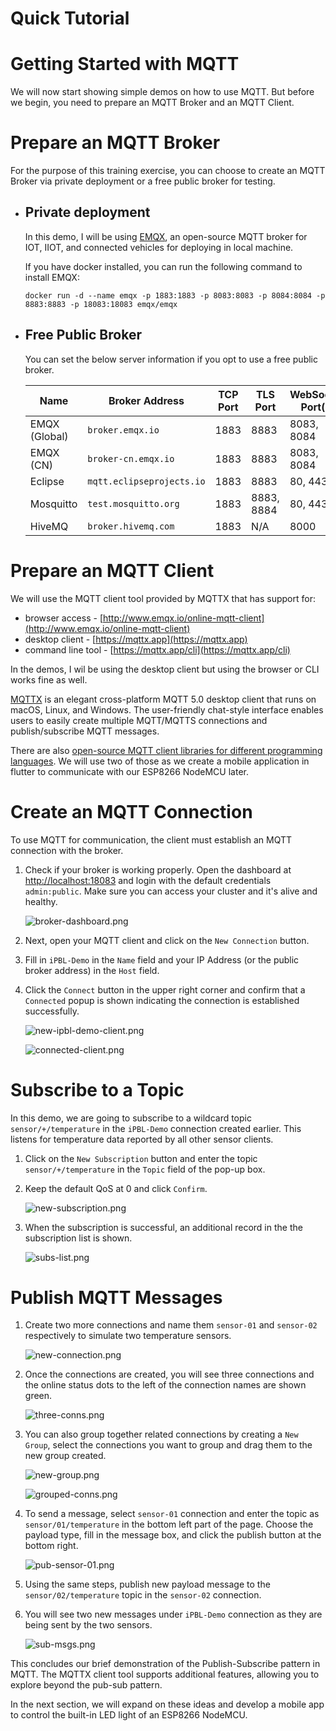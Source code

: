 # Quick Tutorial

# Getting Started with MQTT

We will now start showing simple demos on how to use MQTT. But before we begin, you need to prepare an MQTT Broker and an MQTT Client.

# Prepare an MQTT Broker

For the purpose of this training exercise, you can choose to create an MQTT Broker via private deployment or a free public broker for testing.

- ## Private deployment

  In this demo, I will be using [EMQX](https://www.emqx.io/), an open-source MQTT broker for IOT, IIOT, and connected vehicles for deploying in local machine.

  If you have docker installed, you can run the following command to install EMQX:

  `docker run -d --name emqx -p 1883:1883 -p 8083:8083 -p 8084:8084 -p 8883:8883 -p 18083:18083 emqx/emqx`

- ## Free Public Broker

  You can set the below server information if you opt to use a free public broker.

  | **Name**      | **Broker Address**        | **TCP Port** | **TLS Port** | **WebSocket Port(s)** |
  | ------------- | ------------------------- | ------------ | ------------ | --------------------- |
  | EMQX (Global) | `broker.emqx.io`          | 1883         | 8883         | 8083, 8084            |
  | EMQX (CN)     | `broker-cn.emqx.io`       | 1883         | 8883         | 8083, 8084            |
  | Eclipse       | `mqtt.eclipseprojects.io` | 1883         | 8883         | 80, 443               |
  | Mosquitto     | `test.mosquitto.org`      | 1883         | 8883, 8884   | 80, 443               |
  | HiveMQ        | `broker.hivemq.com`       | 1883         | N/A          | 8000                  |

# Prepare an MQTT Client

We will use the MQTT client tool provided by MQTTX that has support for:

- browser access - [http://www.emqx.io/online-mqtt-client](http://www.emqx.io/online-mqtt-client)
- desktop client - [https://mqttx.app](https://mqttx.app)
- command line tool - [https://mqttx.app/cli](https://mqttx.app/cli)

In the demos, I wil be using the desktop client but using the browser or CLI works fine as well.

[MQTTX](https://mqttx.app/) is an elegant cross-platform MQTT 5.0 desktop client that runs on macOS, Linux, and Windows. The user-friendly chat-style interface enables users to easily create multiple MQTT/MQTTS connections and publish/subscribe MQTT messages.

There are also [open-source MQTT client libraries for different programming languages](https://www.emqx.com/en/mqtt-client-sdk). We will use two of those as we create a mobile application in flutter to communicate with our ESP8266 NodeMCU later.

# Create an MQTT Connection

To use MQTT for communication, the client must establish an MQTT connection with the broker.

1. Check if your broker is working properly. Open the dashboard at [http://localhost:18083](http://localhost:18083) and login with the default credentials `admin:public`. Make sure you can access your cluster and it's alive and healthy.

   ![broker-dashboard.png](../assets/broker-dashboard.png)

1. Next, open your MQTT client and click on the `New Connection` button.
1. Fill in `iPBL-Demo` in the `Name` field and your IP Address (or the public broker address) in the `Host` field.
1. Click the `Connect` button in the upper right corner and confirm that a `Connected` popup is shown indicating the connection is established successfully.

   ![new-ipbl-demo-client.png](../assets/new-ipbl-demo-client.png)

   ![connected-client.png](../assets/connected-client.png)

# Subscribe to a Topic

In this demo, we are going to subscribe to a wildcard topic `sensor/+/temperature` in the `iPBL-Demo` connection created earlier. This listens for temperature data reported by all other sensor clients.

1. Click on the `New Subscription` button and enter the topic `sensor/+/temperature` in the `Topic` field of the pop-up box.
2. Keep the default QoS at 0 and click `Confirm`.

   ![new-subscription.png](../assets/new-subscription.png)

3. When the subscription is successful, an additional record in the the subscription list is shown.

   ![subs-list.png](../assets/subs-list.png)

# Publish MQTT Messages

1. Create two more connections and name them `sensor-01` and `sensor-02` respectively to simulate two temperature sensors.

   ![new-connection.png](../assets/new-connection.png)

1. Once the connections are created, you will see three connections and the online status dots to the left of the connection names are shown green.

   ![three-conns.png](../assets/three-conns.png)

1. You can also group together related connections by creating a `New Group`, select the connections you want to group and drag them to the new group created.

   ![new-group.png](../assets/new-group.png)

   ![grouped-conns.png](../assets/grouped-conns.png)

1. To send a message, select `sensor-01` connection and enter the topic as `sensor/01/temperature` in the bottom left part of the page. Choose the payload type, fill in the message box, and click the publish button at the bottom right.

   ![pub-sensor-01.png](../assets/pub-sensor-01.png)

1. Using the same steps, publish new payload message to the `sensor/02/temperature` topic in the `sensor-02` connection.
1. You will see two new messages under `iPBL-Demo` connection as they are being sent by the two sensors.

   ![sub-msgs.png](../assets/sub-msgs.png)

This concludes our brief demonstration of the Publish-Subscribe pattern in MQTT. The MQTTX client tool supports additional features, allowing you to explore beyond the pub-sub pattern.

In the next section, we will expand on these ideas and develop a mobile app to control the built-in LED light of an ESP8266 NodeMCU.
